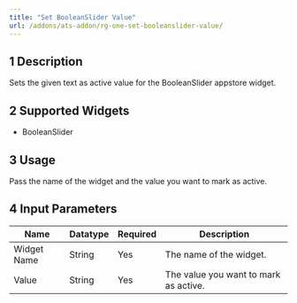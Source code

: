 ```yaml
---
title: "Set BooleanSlider Value"
url: /addons/ats-addon/rg-one-set-booleanslider-value/
---
```


## 1 Description

Sets the given text as active value for the BooleanSlider appstore widget.

## 2 Supported Widgets

* BooleanSlider

## 3 Usage

Pass the name of the widget and the value you want to mark as active.

## 4 Input Parameters

Name | Datatype | Required | Description
---- | -------- | ------- |---------------
Widget Name | String | Yes | The name of the widget.
Value | String | Yes | The value you want to mark as active.
